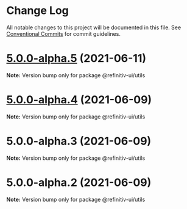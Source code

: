 # Change Log

All notable changes to this project will be documented in this file.
See [Conventional Commits](https://conventionalcommits.org) for commit guidelines.

# [5.0.0-alpha.5](https://git.sami.int.thomsonreuters.com/elf/refinitiv-ui/compare/@refinitiv-ui/utils@5.0.0-alpha.4...@refinitiv-ui/utils@5.0.0-alpha.5) (2021-06-11)

**Note:** Version bump only for package @refinitiv-ui/utils





# [5.0.0-alpha.4](https://git.sami.int.thomsonreuters.com/elf/refinitiv-ui/compare/@refinitiv-ui/utils@5.0.0-alpha.3...@refinitiv-ui/utils@5.0.0-alpha.4) (2021-06-09)

**Note:** Version bump only for package @refinitiv-ui/utils





# 5.0.0-alpha.3 (2021-06-09)

**Note:** Version bump only for package @refinitiv-ui/utils





# 5.0.0-alpha.2 (2021-06-09)

**Note:** Version bump only for package @refinitiv-ui/utils
